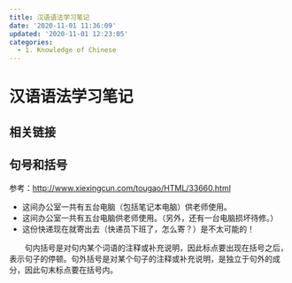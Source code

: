 ```yaml
---
title: 汉语语法学习笔记
date: '2020-11-01 11:36:09'
updated: '2020-11-01 12:23:05'
categories:
  - 1. Knowledge of Chinese
---
```

# 汉语语法学习笔记

## 相关链接

## 句号和括号

参考：<http://www.xiexingcun.com/tougao/HTML/33660.html>

- 这间办公室一共有五台电脑（包括笔记本电脑）供老师使用。
- 这间办公室一共有五台电脑供老师使用。（另外，还有一台电脑损坏待修。）
- 这份快递现在就寄出去（快递员下班了，怎么寄？）是不太可能的！

　　句内括号是对句内某个词语的注释或补充说明，因此标点要出现在括号之后，表示句子的停顿。句外括号是对某个句子的注释或补充说明，是独立于句外的成分，因此句末标点要在括号内。
